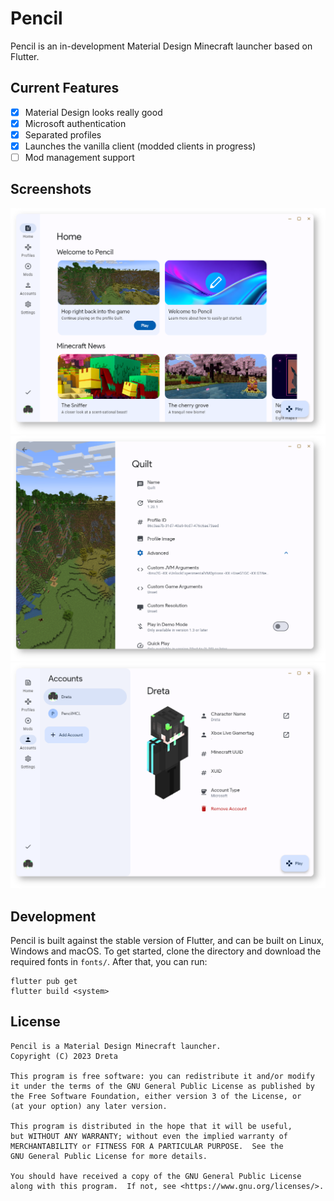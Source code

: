 # Pencil

Pencil is an in-development Material Design Minecraft launcher based on Flutter.

## Current Features
* [x] Material Design looks really good
* [x] Microsoft authentication
* [x] Separated profiles
* [x] Launches the vanilla client (modded clients in progress)
* [ ] Mod management support

## Screenshots

![Home page](screenshots/img1.png)
![Profile edit page](screenshots/img2.png)
![Account details page](screenshots/img3.png)

## Development

Pencil is built against the stable version of Flutter, and can be built on Linux, Windows and macOS. To get started,
clone the directory and download the required fonts in `fonts/`. After that, you can run:

```
flutter pub get
flutter build <system>
```

## License

```
Pencil is a Material Design Minecraft launcher.
Copyright (C) 2023 Dreta

This program is free software: you can redistribute it and/or modify
it under the terms of the GNU General Public License as published by
the Free Software Foundation, either version 3 of the License, or
(at your option) any later version.

This program is distributed in the hope that it will be useful,
but WITHOUT ANY WARRANTY; without even the implied warranty of
MERCHANTABILITY or FITNESS FOR A PARTICULAR PURPOSE.  See the
GNU General Public License for more details.

You should have received a copy of the GNU General Public License
along with this program.  If not, see <https://www.gnu.org/licenses/>.
```
